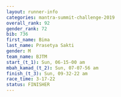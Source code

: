 ```yaml
---
layout: runner-info 
categories: mantra-summit-challenge-2019 
overall_rank: 92
gender_rank: 72
bib: 736
first_name: Bima
last_name: Prasetya Sakti
gender: M
team_name: BJTM
start_(t_1): Sun, 06-15-00 am
mbah_kamad_(t_2): Sun, 07-07-56 am
finish_(t_3): Sun, 09-32-22 am
race_time: 3-17-22
status: FINISHER
---
```


